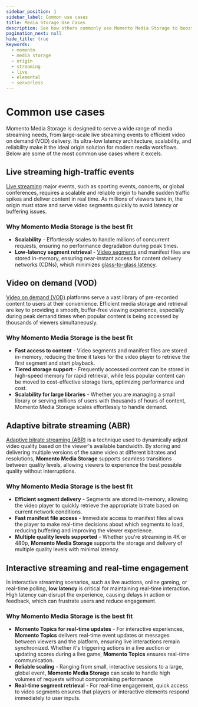 ```yaml
---
sidebar_position: 1
sidebar_label: Common use cases
title: Media Storage Use Cases
description: See how others commonly use Momento Media Storage to boost performance and reliability in production
pagination_next: null
hide_title: true
keywords:
  - momento
  - media storage
  - origin
  - streaming
  - live
  - elemental
  - serverless
---
```


# Common use cases

Momento Media Storage is designed to serve a wide range of media streaming needs, from large-scale live streaming events to efficient video on demand (VOD) delivery. Its ultra-low latency architecture, scalability, and reliability make it the ideal origin solution for modern media workflows. Below are some of the most common use cases where it excels.

## Live streaming high-traffic events

[Live streaming](/media-storage/streaming/live-streaming/how-it-works) major events, such as sporting events, concerts, or global conferences, requires a scalable and reliable origin to handle sudden traffic spikes and deliver content in real time. As millions of viewers tune in, the origin must store and serve video segments quickly to avoid latency or buffering issues.

### Why Momento Media Storage is the best fit

* **Scalability** - Effortlessly scales to handle millions of concurrent requests, ensuring no performance degradation during peak times.
* **Low-latency segment retrieval** - [Video segments](/media-storage/core-concepts/segments) and manifest files are stored in-memory, ensuring near-instant access for content delivery networks (CDNs), which minimizes [glass-to-glass latency](/media-storage/streaming/live-streaming/glass-to-glass-latency).

## Video on demand (VOD)

[Video on demand (VOD)](/media-storage/streaming/video-on-demand/media-storage) platforms serve a vast library of pre-recorded content to users at their convenience. Efficient media storage and retrieval are key to providing a smooth, buffer-free viewing experience, especially during peak demand times when popular content is being accessed by thousands of viewers simultaneously.

### Why Momento Media Storage is the best fit

* **Fast access to content** - Video segments and manifest files are stored in-memory, reducing the time it takes for the video player to retrieve the first segment and start playback.
* **Tiered storage support** - Frequently accessed content can be stored in high-speed memory for rapid retrieval, while less popular content can be moved to cost-effective storage tiers, optimizing performance and cost.
* **Scalability for large libraries** - Whether you are managing a small library or serving millions of users with thousands of hours of content, Momento Media Storage scales effortlessly to handle demand.

## Adaptive bitrate streaming (ABR)

[Adaptive bitrate streaming (ABR)](/media-storage/performance/adaptive-bitrates/how-it-works) is a technique used to dynamically adjust video quality based on the viewer's available bandwidth. By storing and delivering multiple versions of the same video at different bitrates and resolutions, **Momento Media Storage** supports seamless transitions between quality levels, allowing viewers to experience the best possible quality without interruptions.

### Why Momento Media Storage is the best fit

* **Efficient segment delivery** - Segments are stored in-memory, allowing the video player to quickly retrieve the appropriate bitrate based on current network conditions.
* **Fast manifest file access** - Immediate access to manifest files allows the player to make real-time decisions about which segments to load, reducing buffering and improving the viewer experience.
* **Multiple quality levels supported** - Whether you're streaming in 4K or 480p, **Momento Media Storage** supports the storage and delivery of multiple quality levels with minimal latency.

## Interactive streaming and real-time engagement

In interactive streaming scenarios, such as live auctions, online gaming, or real-time polling, **low latency** is critical for maintaining real-time interaction. High latency can disrupt the experience, causing delays in action or feedback, which can frustrate users and reduce engagement.

### Why Momento Media Storage is the best fit

* **Momento Topics for real-time updates** - For interactive experiences, **Momento Topics** delivers real-time event updates or messages between viewers and the platform, ensuring live interactions remain synchronized. Whether it's triggering actions in a live auction or updating scores during a live game, **Momento Topics** ensures real-time communication.
* **Reliable scaling** - Ranging from small, interactive sessions to a large, global event, **Momento Media Storage** can scale to handle high volumes of requests without compromising performance
* **Real-time segment retrieval** - For real-time engagement, quick access to video segments ensures that players or interactive elements respond immediately to user inputs.

